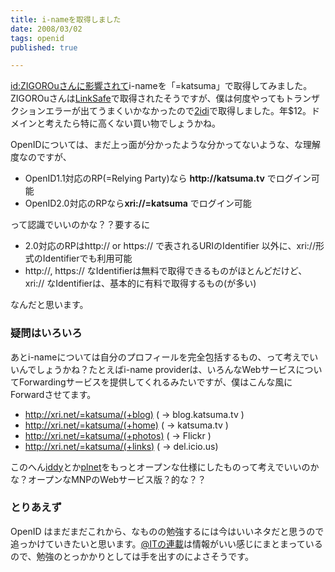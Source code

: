 ```yaml
---
title: i-nameを取得しました
date: 2008/03/02
tags: openid
published: true

---
```


<p><a href="http://d.hatena.ne.jp/ZIGOROu/20080203/1202063035">id:ZIGOROuさんに影響されて</a>i-nameを「=katsuma」で取得してみました。ZIGOROuさんは<a href="http://linksafe.name/">LinkSafe</a>で取得されたそうですが、僕は何度やってもトランザクションエラーが出てうまくいかなかったので<a href="http://2idi.com/welcome">2idi</a>で取得しました。年$12。ドメインと考えたら特に高くない買い物でしょうかね。</p>

<p>OpenIDについては、まだ上っ面が分かったような分かってないような、な理解度なのですが、</p>

<p><ul>
<li>OpenID1.1対応のRP(=Relying Party)なら <strong>http://katsuma.tv</strong> でログイン可能</li>
<li>OpenID2.0対応のRPなら<strong>xri://=katsuma</strong> でログイン可能</li>
</ul></p>

<p>って認識でいいのかな？？要するに</p>
<p>
<ul>
<li>2.0対応のRPはhttp:// or https:// で表されるURIのIdentifier 以外に、xri://形式のIdentifierでも利用可能</li>
<li>http://, https:// なIdentifierは無料で取得できるものがほとんどだけど、xri:// なIdentifierは、基本的に有料で取得するもの(が多い)</li>
</ul></p>
<p>なんだと思います。</p>

<h3>疑問はいろいろ</h3>
<p>あとi-nameについては自分のプロフィールを完全包括するもの、って考えでいいんでしょうかね？たとえばi-name providerは、いろんなWebサービスについてForwardingサービスを提供してくれるみたいですが、僕はこんな風にForwardさせてます。</p>

<p>
<ul>
<li><a href="http://xri.net/=katsuma/(+blog)">http://xri.net/=katsuma/(+blog)</a> ( -> blog.katsuma.tv )</li>
<li><a href="http://xri.net/=katsuma/(+home)">http://xri.net/=katsuma/(+home)</a> ( -> katsuma.tv )</li>
<li><a href="http://xri.net/=katsuma/(+photos)">http://xri.net/=katsuma/(+photos)</a> ( -> Flickr )</li>
<li><a href="http://xri.net/=katsuma/(+links)">http://xri.net/=katsuma/(+links)</a> ( -> del.icio.us)</li>
</ul>
</p>

<p>このへん<a href="http://iddy.jp/">iddy</a>とか<a href="http://plnet.jp/">plnet</a>をもっとオープンな仕様にしたものって考えでいいのかな？オープンなMNPのWebサービス版？的な？？</p>

<h3>とりあえず</h3>
<p>OpenID はまだまだこれから、なものの勉強するには今はいいネタだと思うので追っかけていきたいと思います。<a href="http://www.atmarkit.co.jp/fsecurity/rensai/openid01/openid01.html">@ITの連載</a>は情報がいい感じにまとまっているので、勉強のとっかかりとしては手を出すのによさそうです。</p>



